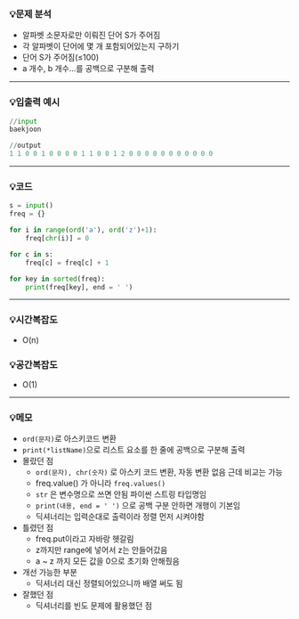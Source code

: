 ### 💡문제 분석

- 알파벳 소문자로만 이뤄진 단어 S가 주어짐
- 각 알파벳이 단어에 몇 개 포함되어있는지 구하기
- 단어 S가 주어짐(≤100)
- a 개수, b 개수…를 공백으로 구분해 출력

---

### 💡입출력 예시

```python
//input
baekjoon

//output
1 1 0 0 1 0 0 0 0 1 1 0 0 1 2 0 0 0 0 0 0 0 0 0 0 0
```

---

### 💡코드

```python
s = input()
freq = {}

for i in range(ord('a'), ord('z')+1):
    freq[chr(i)] = 0

for c in s:
    freq[c] = freq[c] + 1

for key in sorted(freq):
    print(freq[key], end = ' ')
```

---

### 💡시간복잡도

- O(n)

### 💡공간복잡도

- O(1)

---

### 💡메모

- `ord(문자)`로 아스키코드 변환
- `print(*listName)`으로 리스트 요소를 한 줄에 공백으로 구분해 출력
- 몰랐던 점
    - `ord(문자), chr(숫자)` 로 아스키 코드 변환, 자동 변환 없음 근데 비교는 가능
    - freq.value() 가 아니라 `freq.values()`
    - `str` 은 변수명으로 쓰면 안됨 파이썬 스트링 타입명임
    - `print(내용, end = ' ')` 으로 공백 구분 안하면 개행이 기본임
    - 딕셔너리는 입력순대로 출력이라 정렬 먼저 시켜야함
- 틀렸던 점
    - freq.put이라고 자바랑 헷갈림
    - z까지만 range에 넣어서 z는 안들어갔음
    - a ~ z 까지 모든 값을 0으로 초기화 안해줬음
- 개선 가능한 부분
    - 딕셔너리 대신 정렬되어있으니까 배열 써도 됨
- 잘했던 점
    - 딕셔너리를 빈도 문제에 활용했던 점